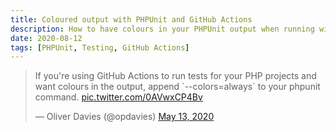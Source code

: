 ```yaml
---
title: Coloured output with PHPUnit and GitHub Actions
description: How to have colours in your PHPUnit output when running with GitHub Actions.
date: 2020-08-12
tags: [PHPUnit, Testing, GitHub Actions]
---
```


<blockquote class="twitter-tweet"><p lang="en" dir="ltr">If you&#39;re using GitHub Actions to run tests for your PHP projects and want colours in the output, append `--colors=always` to your phpunit command. <a href="https://t.co/0AVwxCP4Bv">pic.twitter.com/0AVwxCP4Bv</a></p>&mdash; Oliver Davies (@opdavies) <a href="https://twitter.com/opdavies/status/1260608152225157121?ref_src=twsrc%5Etfw">May 13, 2020</a></blockquote>
